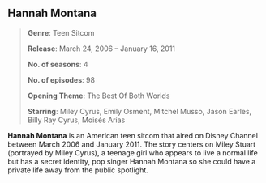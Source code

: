 ## Hannah Montana
>**Genre**: Teen Sitcom
>
>**Release**: March 24, 2006 – January 16, 2011
>
>**No. of seasons**: 4
>
>**No. of episodes**: 98
>
>**Opening Theme**: The Best Of Both Worlds
>
>**Starring**:  Miley Cyrus,
>               Emily Osment,
>               Mitchel Musso,
>               Jason Earles,
>               Billy Ray Cyrus,
>               Moisés Arias

**Hannah Montana** is an American teen sitcom that aired on Disney Channel between March 2006 and January 2011.
The story centers on Miley Stuart (portrayed by Miley Cyrus), a teenage girl who appears to live a normal life but has a secret identity, pop singer Hannah Montana so she could have a private life away from the public spotlight.
